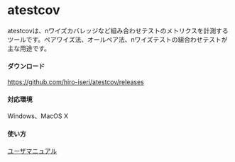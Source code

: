 # atestcov

atestcovは、nワイズカバレッジなど組み合わせテストのメトリクスを計測するツールです。ペアワイズ法、オールペア法、nワイズテストの組合わせテストが主な用途です。

#### ダウンロード

https://github.com/hiro-iseri/atestcov/releases

#### 対応環境

Windows、MacOS X

#### 使い方

[ユーザマニュアル](manual/manual.md)
